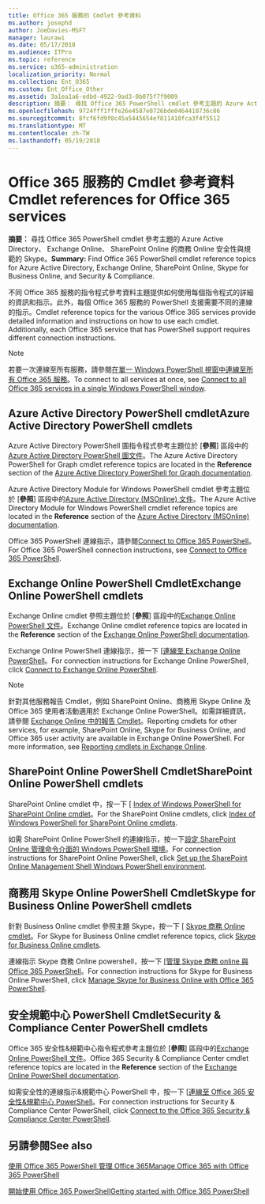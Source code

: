 ```yaml
---
title: Office 365 服務的 Cmdlet 參考資料
ms.author: josephd
author: JoeDavies-MSFT
manager: laurawi
ms.date: 05/17/2018
ms.audience: ITPro
ms.topic: reference
ms.service: o365-administration
localization_priority: Normal
ms.collection: Ent_O365
ms.custom: Ent_Office_Other
ms.assetid: 3a1ea1a6-edbd-4922-9ad3-0b075f7f9009
description: 摘要： 尋找 Office 365 PowerShell cmdlet 參考主題的 Azure Active Directory、 Exchange Online、 SharePoint Online 的商務 Online 安全性與規範的 Skype。
ms.openlocfilehash: 9724fff1fffe26e4587e0726bde0464410736c86
ms.sourcegitcommit: 8fcf6fd9f0c45a5445654ef811410fca3f4f5512
ms.translationtype: MT
ms.contentlocale: zh-TW
ms.lasthandoff: 05/19/2018
---
```

# <a name="cmdlet-references-for-office-365-services"></a><span data-ttu-id="d7b12-103">Office 365 服務的 Cmdlet 參考資料</span><span class="sxs-lookup"><span data-stu-id="d7b12-103">Cmdlet references for Office 365 services</span></span>

 <span data-ttu-id="d7b12-104">**摘要：** 尋找 Office 365 PowerShell cmdlet 參考主題的 Azure Active Directory、 Exchange Online、 SharePoint Online 的商務 Online 安全性與規範的 Skype。</span><span class="sxs-lookup"><span data-stu-id="d7b12-104">**Summary:** Find Office 365 PowerShell cmdlet reference topics for Azure Active Directory, Exchange Online, SharePoint Online, Skype for Business Online, and Security & Compliance.</span></span>
  
<span data-ttu-id="d7b12-p101">不同 Office 365 服務的指令程式參考資料主題提供如何使用每個指令程式的詳細的資訊和指示。此外，每個 Office 365 服務的 PowerShell 支援需要不同的連線的指示。</span><span class="sxs-lookup"><span data-stu-id="d7b12-p101">Cmdlet reference topics for the various Office 365 services provide detailed information and instructions on how to use each cmdlet. Additionally, each Office 365 service that has PowerShell support requires different connection instructions.</span></span>
  
> [!NOTE]
> <span data-ttu-id="d7b12-107">若要一次連線至所有服務，請參閱[在單一 Windows PowerShell 視窗中連線至所有 Office 365 服務](connect-to-all-office-365-services-in-a-single-windows-powershell-window.md)。</span><span class="sxs-lookup"><span data-stu-id="d7b12-107">To connect to all services at once, see [Connect to all Office 365 services in a single Windows PowerShell window](connect-to-all-office-365-services-in-a-single-windows-powershell-window.md).</span></span> 
  
## <a name="azure-active-directory-powershell-cmdlets"></a><span data-ttu-id="d7b12-108">Azure Active Directory PowerShell cmdlet</span><span class="sxs-lookup"><span data-stu-id="d7b12-108">Azure Active Directory PowerShell cmdlets</span></span>

<span data-ttu-id="d7b12-109">Azure Active Directory PowerShell 圖指令程式參考主題位於 [**參照**] 區段中的[Azure Active Directory PowerShell 圖文件](https://docs.microsoft.com/powershell/azure/active-directory/install-adv2?view=azureadps-2.0)。</span><span class="sxs-lookup"><span data-stu-id="d7b12-109">The Azure Active Directory PowerShell for Graph cmdlet reference topics are located in the **Reference** section of the [Azure Active Directory PowerShell for Graph documentation](https://docs.microsoft.com/powershell/azure/active-directory/install-adv2?view=azureadps-2.0).</span></span>

<span data-ttu-id="d7b12-110">Azure Active Directory Module for Windows PowerShell cmdlet 參考主題位於 [**參照**] 區段中的[Azure Active Directory (MSOnline) 文件](https://docs.microsoft.com/powershell/azure/active-directory/overview?view=azureadps-1.0)。</span><span class="sxs-lookup"><span data-stu-id="d7b12-110">The Azure Active Directory Module for Windows PowerShell cmdlet reference topics are located in the **Reference** section of the [Azure Active Directory (MSOnline) documentation](https://docs.microsoft.com/powershell/azure/active-directory/overview?view=azureadps-1.0).</span></span>

<span data-ttu-id="d7b12-111">Office 365 PowerShell 連線指示，請參閱[Connect to Office 365 PowerShell](connect-to-office-365-powershell.md)。</span><span class="sxs-lookup"><span data-stu-id="d7b12-111">For Office 365 PowerShell connection instructions, see [Connect to Office 365 PowerShell](connect-to-office-365-powershell.md).</span></span>
  
## <a name="exchange-online-powershell-cmdlets"></a><span data-ttu-id="d7b12-112">Exchange Online PowerShell Cmdlet</span><span class="sxs-lookup"><span data-stu-id="d7b12-112">Exchange Online PowerShell cmdlets</span></span>

<span data-ttu-id="d7b12-113">Exchange Online cmdlet 參照主題位於 [**參照**] 區段中的[Exchange Online PowerShell 文件](https://docs.microsoft.com/powershell/exchange/exchange-online/exchange-online-powershell?view=exchange-ps)。</span><span class="sxs-lookup"><span data-stu-id="d7b12-113">Exchange Online cmdlet reference topics are located in the **Reference** section of the [Exchange Online PowerShell documentation](https://docs.microsoft.com/powershell/exchange/exchange-online/exchange-online-powershell?view=exchange-ps).</span></span>
  
<span data-ttu-id="d7b12-114">Exchange Online PowerShell 連線指示，按一下 [[連線至 Exchange Online PowerShell](https://go.microsoft.com/fwlink/p/?LinkId=396554)。</span><span class="sxs-lookup"><span data-stu-id="d7b12-114">For connection instructions for Exchange Online PowerShell, click [Connect to Exchange Online PowerShell](https://go.microsoft.com/fwlink/p/?LinkId=396554).</span></span>
  
> [!NOTE]
> <span data-ttu-id="d7b12-p102">針對其他服務報告 Cmdlet，例如 SharePoint Online、商務用 Skype Online 及 Office 365 使用者活動適用於 Exchange Online PowerShell。如需詳細資訊，請參閱 [Exchange Online 中的報告 Cmdlet](https://go.microsoft.com/fwlink/p/?LinkId=691595)。</span><span class="sxs-lookup"><span data-stu-id="d7b12-p102">Reporting cmdlets for other services, for example, SharePoint Online, Skype for Business Online, and Office 365 user activity are available in Exchange Online PowerShell. For more information, see [Reporting cmdlets in Exchange Online](https://go.microsoft.com/fwlink/p/?LinkId=691595).</span></span> 
  
## <a name="sharepoint-online-powershell-cmdlets"></a><span data-ttu-id="d7b12-117">SharePoint Online PowerShell Cmdlet</span><span class="sxs-lookup"><span data-stu-id="d7b12-117">SharePoint Online PowerShell cmdlets</span></span>

<span data-ttu-id="d7b12-118">SharePoint Online cmdlet 中，按一下 [ [Index of Windows PowerShell for SharePoint Online cmdlet](https://go.microsoft.com/fwlink/p/?LinkId=691476)。</span><span class="sxs-lookup"><span data-stu-id="d7b12-118">For the SharePoint Online cmdlets, click [Index of Windows PowerShell for SharePoint Online cmdlets](https://go.microsoft.com/fwlink/p/?LinkId=691476).</span></span>
  
<span data-ttu-id="d7b12-119">如需 SharePoint Online PowerShell 的連線指示，按一下[設定 SharePoint Online 管理命令介面的 Windows PowerShell 環境](https://go.microsoft.com/fwlink/p/?LinkId=691603)。</span><span class="sxs-lookup"><span data-stu-id="d7b12-119">For connection instructions for SharePoint Online PowerShell, click [Set up the SharePoint Online Management Shell Windows PowerShell environment](https://go.microsoft.com/fwlink/p/?LinkId=691603).</span></span>
  
## <a name="skype-for-business-online-powershell-cmdlets"></a><span data-ttu-id="d7b12-120">商務用 Skype Online PowerShell Cmdlet</span><span class="sxs-lookup"><span data-stu-id="d7b12-120">Skype for Business Online PowerShell cmdlets</span></span>

<span data-ttu-id="d7b12-121">針對 Business Online cmdlet 參照主題 Skype，按一下 [ [Skype 商務 Online cmdlet](https://technet.microsoft.com/library/mt228132.aspx)。</span><span class="sxs-lookup"><span data-stu-id="d7b12-121">For Skype for Business Online cmdlet reference topics, click [Skype for Business Online cmdlets](https://technet.microsoft.com/library/mt228132.aspx).</span></span>
  
<span data-ttu-id="d7b12-122">連線指示 Skype 商務 Online powershell，按一下 [[管理 Skype 商務 online 與 Office 365 PowerShell](manage-skype-for-business-online-with-office-365-powershell.md)。</span><span class="sxs-lookup"><span data-stu-id="d7b12-122">For connection instructions for Skype for Business Online PowerShell, click [Manage Skype for Business Online with Office 365 PowerShell](manage-skype-for-business-online-with-office-365-powershell.md).</span></span>

## <a name="security-amp-compliance-center-powershell-cmdlets"></a><span data-ttu-id="d7b12-123">安全規範中心 PowerShell Cmdlet</span><span class="sxs-lookup"><span data-stu-id="d7b12-123">Security &amp; Compliance Center PowerShell cmdlets</span></span>

<span data-ttu-id="d7b12-124">Office 365 安全性&amp;規範中心指令程式參考主題位於 [**參照**] 區段中的[Exchange Online PowerShell 文件](https://docs.microsoft.com/powershell/exchange/exchange-online/exchange-online-powershell?view=exchange-ps)。</span><span class="sxs-lookup"><span data-stu-id="d7b12-124">Office 365 Security &amp; Compliance Center cmdlet reference topics are located in the **Reference** section of the [Exchange Online PowerShell documentation](https://docs.microsoft.com/powershell/exchange/exchange-online/exchange-online-powershell?view=exchange-ps).</span></span>
  
<span data-ttu-id="d7b12-125">如需安全性的連線指示&amp;規範中心 PowerShell 中，按一下 [[連線至 Office 365 安全性&amp;規範中心 PowerShell](https://docs.microsoft.com/powershell/exchange/office-365-scc/connect-to-scc-powershell/connect-to-scc-powershell?view=exchange-ps)。</span><span class="sxs-lookup"><span data-stu-id="d7b12-125">For connection instructions for Security &amp; Compliance Center PowerShell, click [Connect to the Office 365 Security &amp; Compliance Center PowerShell](https://docs.microsoft.com/powershell/exchange/office-365-scc/connect-to-scc-powershell/connect-to-scc-powershell?view=exchange-ps).</span></span>


  
## <a name="see-also"></a><span data-ttu-id="d7b12-126">另請參閱</span><span class="sxs-lookup"><span data-stu-id="d7b12-126">See also</span></span>

[<span data-ttu-id="d7b12-127">使用 Office 365 PowerShell 管理 Office 365</span><span class="sxs-lookup"><span data-stu-id="d7b12-127">Manage Office 365 with Office 365 PowerShell</span></span>](manage-office-365-with-office-365-powershell.md)
  
[<span data-ttu-id="d7b12-128">開始使用 Office 365 PowerShell</span><span class="sxs-lookup"><span data-stu-id="d7b12-128">Getting started with Office 365 PowerShell</span></span>](getting-started-with-office-365-powershell.md)

